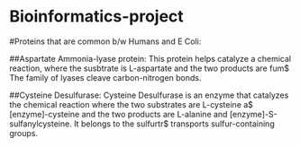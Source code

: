 # Bioinformatics-project
#Proteins that are common b/w Humans and E Coli:

##Aspartate Ammonia-lyase protein:
This protein helps catalyze a chemical reaction, where the susbtrate is L-aspartate and the two products are fum$
The family of lyases cleave carbon-nitrogen bonds.

##Cysteine Desulfurase:
Cysteine Desulfurase is an enzyme that catalyzes the chemical reaction where the two substrates are L-cysteine a$
[enzyme]-cysteine and the two products are L-alanine and [enzyme]-S-sulfanylcysteine. It belongs to the sulfurtr$
transports sulfur-containing groups.

